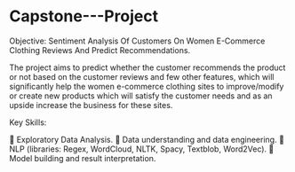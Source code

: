 # Capstone---Project
Objective: Sentiment Analysis Of Customers On Women E-Commerce Clothing Reviews And Predict Recommendations. 

The project aims to predict whether the customer recommends the product or not based on the customer reviews and few other features, which will significantly help the women e-commerce clothing sites to improve/modify or create new products which will satisfy the customer needs and as an upside increase the business for these sites.

Key Skills:

	Exploratory Data Analysis.
	Data understanding and data engineering.
	NLP (libraries: Regex, WordCloud, NLTK, Spacy, Textblob, Word2Vec).
	Model building and result interpretation.
